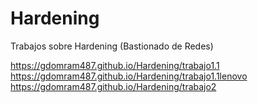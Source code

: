 # Hardening
Trabajos sobre Hardening (Bastionado de Redes)

<https://gdomram487.github.io/Hardening/trabajo1.1>
<https://gdomram487.github.io/Hardening/trabajo1.1lenovo>
<https://gdomram487.github.io/Hardening/trabajo2>
